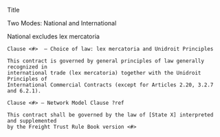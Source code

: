 Title





Two Modes: National and International 

National excludes lex mercatoria



```
Clause <#>  – Choice of law: lex mercatoria and Unidroit Principles

This contract is governed by general principles of law generally recognized in
international trade (lex mercatoria) together with the Unidroit Principles of
International Commercial Contracts (except for Articles 2.20, 3.2.7 and 6.2.1).
```



```
Clause <#> – Network Model Clause ?ref

This contract shall be governed by the law of [State X] interpreted and supplemented
by the Freight Trust Rule Book version <#> 


```





